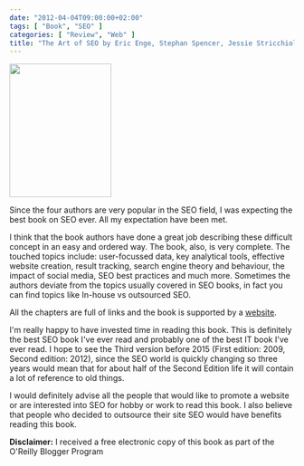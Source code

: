 ```yaml
---
date: "2012-04-04T09:00:00+02:00"
tags: [ "Book", "SEO" ]
categories: [ "Review", "Web" ]
title: "The Art of SEO by Eric Enge, Stephan Spencer, Jessie Stricchiolla and Rank Fishkin, O'Reilly"
---
```

<img class="alignleft" title="book cover" src="http://akamaicovers.oreilly.com/images/9781449304218/cat.gif" alt="" width="180" height="236" />

Since the four authors are very popular in the SEO field, I was expecting the best book on SEO ever. All my expectation have been met.
      
I think that the book authors have done a great job describing these difficult concept in an easy and ordered way.
The book, also, is very complete.
The touched topics include: user-focussed data, key analytical tools, effective website creation, result tracking, search engine theory and behaviour, the impact of social media, SEO best practices and much more.
Sometimes the authors deviate from the topics usually covered in SEO books, in fact you can find topics like In-house vs outsourced SEO.

All the chapters are full of links and the book is supported by a <a href="http://artofseobook.com">website</a>.

I'm really happy to have invested time in reading this book.
This is definitely the best SEO book I've ever read and probably one of the best IT book I've ever read.
I hope to see the Third version before 2015 (First edition: 2009, Second edition: 2012), since the SEO world is quickly changing so three years would mean that for about half of the Second Edition life it will contain a lot of reference to old things.

I would definitely advise all the people that would like to promote a website or are interested into SEO for hobby or work to read this book.
I also believe that people who decided to outsource their site SEO would have benefits reading this book.

**Disclaimer:** I received a free electronic copy of this book as part of the O'Reilly Blogger Program
